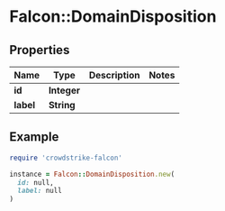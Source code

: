 # Falcon::DomainDisposition

## Properties

| Name | Type | Description | Notes |
| ---- | ---- | ----------- | ----- |
| **id** | **Integer** |  |  |
| **label** | **String** |  |  |

## Example

```ruby
require 'crowdstrike-falcon'

instance = Falcon::DomainDisposition.new(
  id: null,
  label: null
)
```

